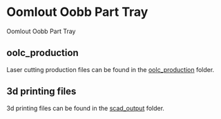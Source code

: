 # Oomlout Oobb Part Tray


Oomlout Oobb Part Tray  
  





















## oolc_production
Laser cutting production files can be found in the [oolc_production](oolc_production) folder.

## 3d printing files
3d printing files can be found in the [scad_output](scad_output) folder.

